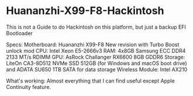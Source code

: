 # Huananzhi-X99-F8-Hackintosh

This is not a Guide to do Hackintosh on this platform, but just a backup EFI Bootloader

Specs:
Motherboard: Huananzhi X99-F8 New revision with Turbo Boost unlock mod
CPU: Intel Xeon E5-2666v3
RAM: 4x8GB Samsung ECC DDR4 2133 MT/s RDIMM
GPU: AsRock Challanger RX6600 8GB GDDR6
Storage: LiteOn CA3-8D512 NVMe SSD 512GB (for Windows and macOS boot drive) and ADATA SU650 1TB SATA for data storage
Wireless Module: Intel AX210

What's working:
Almost everything that I can find useful except Apple Continuity feature.